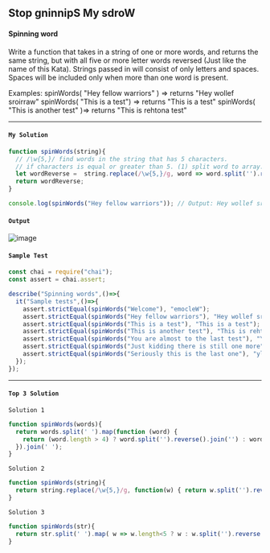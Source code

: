 ## Stop gninnipS My sdroW
#### Spinning word
Write a function that takes in a string of one or more words, and returns the same string, but with all five or more letter words reversed (Just like the name of this Kata). Strings passed in will consist of only letters and spaces. Spaces will be included only when more than one word is present.

Examples: spinWords( "Hey fellow warriors" ) => returns "Hey wollef sroirraw" spinWords( "This is a test") => returns "This is a test" spinWords( "This is another test" )=> returns "This is rehtona test"

---
#### `My Solution`
```JavaScript
function spinWords(string){
  // /\w{5,}/ find words in the string that has 5 characters.
  // if characters is equal or greater than 5. (1) split word to array. (2) reverse the array. (3) join into a string.
  let wordReverse =  string.replace(/\w{5,}/g, word => word.split('').reverse().join(''));
  return wordReverse;                                    
}

console.log(spinWords("Hey fellow warriors")); // Output: Hey wollef sroirraw
```
#### `Output`
![image](https://user-images.githubusercontent.com/99033220/169735436-9f671d04-8421-47ea-b198-6fbbcbc1a94c.png)


#### `Sample Test`
```JavaScript
const chai = require("chai");
const assert = chai.assert;

describe("Spinning words",()=>{
  it("Sample tests",()=>{
    assert.strictEqual(spinWords("Welcome"), "emocleW");
    assert.strictEqual(spinWords("Hey fellow warriors"), "Hey wollef sroirraw");
    assert.strictEqual(spinWords("This is a test"), "This is a test");
    assert.strictEqual(spinWords("This is another test"), "This is rehtona test");
    assert.strictEqual(spinWords("You are almost to the last test"), "You are tsomla to the last test");
    assert.strictEqual(spinWords("Just kidding there is still one more"), "Just gniddik ereht is llits one more");
    assert.strictEqual(spinWords("Seriously this is the last one"), "ylsuoireS this is the last one");
  });
});
```
---
#### `Top 3 Solution`
`Solution 1`
```JavaScript
function spinWords(words){
  return words.split(' ').map(function (word) {
    return (word.length > 4) ? word.split('').reverse().join('') : word;
  }).join(' ');
}
```
`Solution 2`
```JavaScript
function spinWords(string){
  return string.replace(/\w{5,}/g, function(w) { return w.split('').reverse().join('') })
}
```
`Solution 3`
```JavaScript
function spinWords(str){
  return str.split(' ').map( w => w.length<5 ? w : w.split('').reverse().join('') ).join(' ');
}
```


